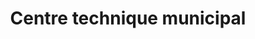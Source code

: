 ---
title: "Centre technique municipal"
url: /argenton-sur-creuse/centre-technique-municipal/
shop: shop
---